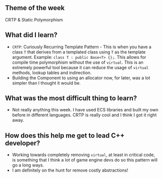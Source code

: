 ## Theme of the week

CRTP & Static Polymorphism

## What did I learn?

- `CRTP`: Curiously Recurring Template Pattern - This is when you have a class `T` that derives from a templated class using `T` as the template argument. Example: `class T : public Base<T> {};`. This allows for compile time polymorphism without the use of `virtual`. This is an extremely powerful tool because it can reduce the usage of `virtual` methods, lookup tables and indirection.
- Building the Component to using an allocator now, for later, was a lot simpler than I thought it would be.

## What was the most difficult thing to learn?

- Not really anything this week. I have used ECS libraries and built my own before in different languages. CRTP is really cool and I think I got it right away.

## How does this help me get to lead C++ developer?

- Working towards completely removing `virtual`, at least in critical code, is something that I think a lot of game engine devs do so this pattern will go a long ways.
- I am definitely on the hunt for remove costly abstractions!
